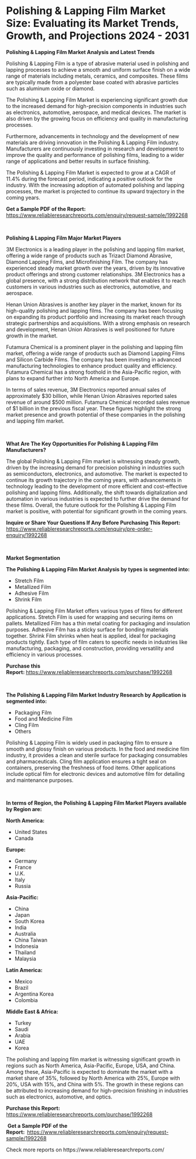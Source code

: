 <p><h1>Polishing & Lapping Film Market Size: Evaluating its Market Trends, Growth, and Projections 2024 - 2031</h1></p><p><strong>Polishing & Lapping Film Market Analysis and Latest Trends</strong></p>
<p><p>Polishing & Lapping Film is a type of abrasive material used in polishing and lapping processes to achieve a smooth and uniform surface finish on a wide range of materials including metals, ceramics, and composites. These films are typically made from a polyester base coated with abrasive particles such as aluminum oxide or diamond.</p><p>The Polishing & Lapping Film Market is experiencing significant growth due to the increased demand for high-precision components in industries such as electronics, automotive, aerospace, and medical devices. The market is also driven by the growing focus on efficiency and quality in manufacturing processes.</p><p>Furthermore, advancements in technology and the development of new materials are driving innovation in the Polishing & Lapping Film industry. Manufacturers are continuously investing in research and development to improve the quality and performance of polishing films, leading to a wider range of applications and better results in surface finishing.</p><p>The Polishing & Lapping Film Market is expected to grow at a CAGR of 11.4% during the forecast period, indicating a positive outlook for the industry. With the increasing adoption of automated polishing and lapping processes, the market is projected to continue its upward trajectory in the coming years.</p></p>
<p><strong>Get a Sample PDF of the Report:&nbsp;</strong> <a href="https://www.reliableresearchreports.com/enquiry/request-sample/1992268">https://www.reliableresearchreports.com/enquiry/request-sample/1992268</a></p>
<p>&nbsp;</p>
<p><strong>Polishing & Lapping Film Major Market Players</strong></p>
<p><p>3M Electronics is a leading player in the polishing and lapping film market, offering a wide range of products such as Trizact Diamond Abrasive, Diamond Lapping Films, and Microfinishing Film. The company has experienced steady market growth over the years, driven by its innovative product offerings and strong customer relationships. 3M Electronics has a global presence, with a strong distribution network that enables it to reach customers in various industries such as electronics, automotive, and aerospace.</p><p>Henan Union Abrasives is another key player in the market, known for its high-quality polishing and lapping films. The company has been focusing on expanding its product portfolio and increasing its market reach through strategic partnerships and acquisitions. With a strong emphasis on research and development, Henan Union Abrasives is well positioned for future growth in the market.</p><p>Futamura Chemical is a prominent player in the polishing and lapping film market, offering a wide range of products such as Diamond Lapping Films and Silicon Carbide Films. The company has been investing in advanced manufacturing technologies to enhance product quality and efficiency. Futamura Chemical has a strong foothold in the Asia-Pacific region, with plans to expand further into North America and Europe.</p><p>In terms of sales revenue, 3M Electronics reported annual sales of approximately $30 billion, while Henan Union Abrasives reported sales revenue of around $500 million. Futamura Chemical recorded sales revenue of $1 billion in the previous fiscal year. These figures highlight the strong market presence and growth potential of these companies in the polishing and lapping film market.</p></p>
<p>&nbsp;</p>
<p><strong>What Are The Key Opportunities For Polishing & Lapping Film Manufacturers?</strong></p>
<p><p>The global Polishing & Lapping Film market is witnessing steady growth, driven by the increasing demand for precision polishing in industries such as semiconductors, electronics, and automotive. The market is expected to continue its growth trajectory in the coming years, with advancements in technology leading to the development of more efficient and cost-effective polishing and lapping films. Additionally, the shift towards digitalization and automation in various industries is expected to further drive the demand for these films. Overall, the future outlook for the Polishing & Lapping Film market is positive, with potential for significant growth in the coming years.</p></p>
<p><strong>Inquire or Share Your Questions If Any Before Purchasing This Report:</strong> <a href="https://www.reliableresearchreports.com/enquiry/pre-order-enquiry/1992268">https://www.reliableresearchreports.com/enquiry/pre-order-enquiry/1992268</a></p>
<p>&nbsp;</p>
<p><strong>Market Segmentation</strong></p>
<p><strong>The Polishing & Lapping Film Market Analysis by types is segmented into:</strong></p>
<p><ul><li>Stretch Film</li><li>Metallized Film</li><li>Adhesive Film</li><li>Shrink Film</li></ul></p>
<p><p>Polishing & Lapping Film Market offers various types of films for different applications. Stretch Film is used for wrapping and securing items on pallets. Metallized Film has a thin metal coating for packaging and insulation purposes. Adhesive Film has a sticky surface for bonding materials together. Shrink Film shrinks when heat is applied, ideal for packaging products tightly. Each type of film caters to specific needs in industries like manufacturing, packaging, and construction, providing versatility and efficiency in various processes.</p></p>
<p><strong>Purchase this Report:&nbsp;</strong><a href="https://www.reliableresearchreports.com/purchase/1992268">https://www.reliableresearchreports.com/purchase/1992268</a></p>
<p>&nbsp;</p>
<p><strong>The Polishing & Lapping Film Market Industry Research by Application is segmented into:</strong></p>
<p><ul><li>Packaging Film</li><li>Food and Medicine Film</li><li>Cling Film</li><li>Others</li></ul></p>
<p><p>Polishing & Lapping Film is widely used in packaging film to ensure a smooth and glossy finish on various products. In the food and medicine film industry, it provides a clean and sterile surface for packaging consumables and pharmaceuticals. Cling film application ensures a tight seal on containers, preserving the freshness of food items. Other applications include optical film for electronic devices and automotive film for detailing and maintenance purposes.</p></p>
<p>&nbsp;</p>
<p><strong>In terms of Region, the Polishing & Lapping Film Market Players available by Region are:</strong></p>
<p>
    <p> <strong> North America: </strong>
        <ul>
            <li>United States</li>
            <li>Canada</li>
        </ul>
        </p> 
    <p> <strong> Europe: </strong>
        <ul>
            <li>Germany</li>
            <li>France</li>
            <li>U.K.</li>
            <li>Italy</li>
            <li>Russia</li>
        </ul>
        </p> 
    <p> <strong> Asia-Pacific: </strong>
        <ul>
            <li>China</li>
            <li>Japan</li>
            <li>South Korea</li>
            <li>India</li>
            <li>Australia</li>
            <li>China Taiwan</li>
            <li>Indonesia</li>
            <li>Thailand</li>
            <li>Malaysia</li>
        </ul>
        </p> 
    <p> <strong> Latin America: </strong>
        <ul>
            <li>Mexico</li>
            <li>Brazil</li>
            <li>Argentina Korea</li>
            <li>Colombia</li>
        </ul>
        </p> 
    <p> <strong> Middle East & Africa: </strong>
        <ul>
            <li>Turkey</li>
            <li>Saudi</li>
            <li>Arabia</li>
            <li>UAE</li>
            <li>Korea</li>
        </ul>
    </p>
    </p>
<p><p>The polishing and lapping film market is witnessing significant growth in regions such as North America, Asia-Pacific, Europe, USA, and China. Among these, Asia-Pacific is expected to dominate the market with a market share of 35%, followed by North America with 25%, Europe with 20%, USA with 15%, and China with 5%. The growth in these regions can be attributed to increasing demand for high-precision finishing in industries such as electronics, automotive, and optics.</p></p>
<p><strong>Purchase this Report: </strong><a href="https://www.reliableresearchreports.com/purchase/1992268">https://www.reliableresearchreports.com/purchase/1992268</a></p>
<p>&nbsp;<strong>Get a Sample PDF of the Report:&nbsp;&nbsp;</strong><a href="https://www.reliableresearchreports.com/enquiry/request-sample/1992268">https://www.reliableresearchreports.com/enquiry/request-sample/1992268</a></p>
<p><strong></strong></p>
<p>Check more reports on https://www.reliableresearchreports.com/</p>